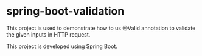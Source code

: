 # spring-boot-validation

This project is used to demonstrate how to us @Valid annotation to validate the given inputs in HTTP request.

This project is developed using Spring Boot.
